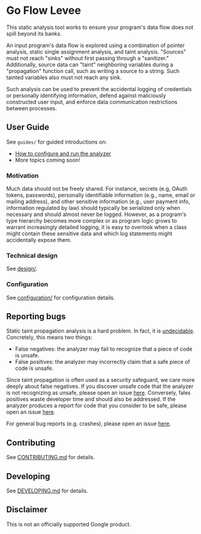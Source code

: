# Go Flow Levee

This static analysis tool works to ensure your program's data flow does not spill beyond its banks.

An input program's data flow is explored using a combination of pointer analysis,
 static single assignment analysis, and taint analysis.
"Sources" must not reach "sinks" without first passing through a "sanitizer."
Additionally, source data can "taint" neighboring variables during a "propagation" function call,
 such as writing a source to a string.
Such tainted variables also must not reach any sink.

Such analysis can be used to prevent the accidental logging of credentials or personally identifying information,
 defend against maliciously constructed user input, and enforce data communication restrictions between processes.

## User Guide

See `guides/` for guided introductions on:
* [How to configure and run the analyzer](guides/quickstart.md)
* More topics coming soon!

### Motivation

Much data should not be freely shared.
For instance, secrets (e.g, OAuth tokens, passwords),
  personally identifiable information (e.g., name, email or mailing address),
  and other sensitive information (e.g., user payment info, information regulated by law)
  should typically be serialized only when necessary and should almost never be logged.
However, as a program's type hierarchy becomes more complex or
  as program logic grows to warrant increasingly detailed logging,
  it is easy to overlook when a class might contain these sensitive data and
  which log statements might accidentally expose them.

### Technical design

See [design/](design/README.md).

### Configuration

See [configuration/](configuration/README.md) for configuration details.

## Reporting bugs

Static taint propagation analysis is a hard problem. In fact, it is [undecidable](https://en.wikipedia.org/wiki/Rice%27s_theorem). Concretely, this means two things:
* False negatives: the analyzer may fail to recognize that a piece of code is unsafe.
* False positives: the analyzer may incorrectly claim that a safe piece of code is unsafe. 

Since taint propagation is often used as a security safeguard, we care more deeply about false negatives. If you discover unsafe code that the analyzer is not recognizing as unsafe, please open an issue [here](https://github.com/google/go-flow-levee/issues/new?template=false-negative.md). Conversely, fales positives waste developer time and should also be addressed. If the analyzer produces a report for code that you consider to be safe, please open an issue [here](https://github.com/google/go-flow-levee/issues/new?template=false-positive.md).

For general bug reports (e.g. crashes), please open an issue [here](https://github.com/google/go-flow-levee/issues/new?template=bug_report.md).

## Contributing

See [CONTRIBUTING.md](CONTRIBUTING.md) for details.

## Developing

See [DEVELOPING.md](DEVELOPING.md) for details.

## Disclaimer

This is not an officially supported Google product.
